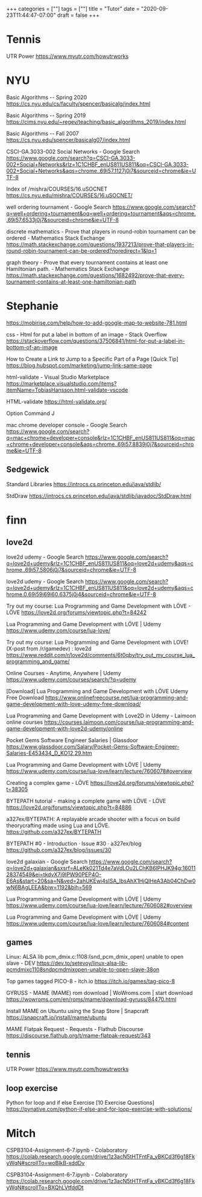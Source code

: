 +++
categories = [""]
tags = [""]
title = "Tutor"
date = "2020-09-23T11:44:47-07:00"
draft = false
+++

# Tennis
UTR Power
https://www.myutr.com/howutrworks

# NYU

Basic Algorithms -- Spring 2020
https://cs.nyu.edu/cs/faculty/spencer/basicalg/index.html

Basic Algorithms -- Spring 2019
https://cims.nyu.edu/~regev/teaching/basic_algorithms_2019/index.html

Basic Algorithms -- Fall 2007
https://cs.nyu.edu/spencer/basicalg07/index.html

CSCI-GA.3033-002 Social Networks - Google Search
https://www.google.com/search?q=CSCI-GA.3033-002+Social+Networks&rlz=1C1CHBF_enUS811US811&oq=CSCI-GA.3033-002+Social+Networks&aqs=chrome..69i57.1127j0j7&sourceid=chrome&ie=UTF-8

Index of /mishra/COURSES/16.uSOCNET
https://cs.nyu.edu/mishra/COURSES/16.uSOCNET/

well ordering tournament - Google Search
https://www.google.com/search?q=well+ordering+tournament&oq=well+ordering+tournament&aqs=chrome..69i57.6533j0j7&sourceid=chrome&ie=UTF-8

discrete mathematics - Prove that players in round-robin tournament can be ordered - Mathematics Stack Exchange
https://math.stackexchange.com/questions/1937213/prove-that-players-in-round-robin-tournament-can-be-ordered?noredirect=1&lq=1

graph theory - Prove that every tournament contains at least one Hamiltonian path. - Mathematics Stack Exchange
https://math.stackexchange.com/questions/1682492/prove-that-every-tournament-contains-at-least-one-hamiltonian-path

# Stephanie
https://mobirise.com/help/how-to-add-google-map-to-website-781.html

css - Html for put a label in bottom of an image - Stack Overflow
https://stackoverflow.com/questions/37506841/html-for-put-a-label-in-bottom-of-an-image

How to Create a Link to Jump to a Specific Part of a Page [Quick Tip]
https://blog.hubspot.com/marketing/jump-link-same-page

html-validate - Visual Studio Marketplace
https://marketplace.visualstudio.com/items?itemName=TobiasHansson.html-validate-vscode

HTML-validate
https://html-validate.org/

Option Command J

mac chrome developer console - Google Search
https://www.google.com/search?q=mac+chrome+developer+console&rlz=1C1CHBF_enUS811US811&oq=mac+chrome+developer+console&aqs=chrome..69i57.8839j0j7&sourceid=chrome&ie=UTF-8

## Sedgewick

Standard Libraries
https://introcs.cs.princeton.edu/java/stdlib/

StdDraw
https://introcs.cs.princeton.edu/java/stdlib/javadoc/StdDraw.html

# finn

## love2d

love2d udemy - Google Search
https://www.google.com/search?q=love2d+udemy&rlz=1C1CHBF_enUS811US811&oq=love2d+udemy&aqs=chrome..69i57.5806j0j7&sourceid=chrome&ie=UTF-8

love2d udemy - Google Search
https://www.google.com/search?q=love2d+udemy&rlz=1C1CHBF_enUS811US811&oq=love2d+udemy&aqs=chrome.0.69i59j69i60.6375j0j4&sourceid=chrome&ie=UTF-8

Try out my course: Lua Programming and Game Development with LÖVE - LÖVE
https://love2d.org/forums/viewtopic.php?t=84242

Lua Programming and Game Development with LÖVE | Udemy
https://www.udemy.com/course/lua-love/

Try out my course: Lua Programming and Game Development with LOVE! (X-post from /r/gamedev) : love2d
https://www.reddit.com/r/love2d/comments/6t0qby/try_out_my_course_lua_programming_and_game/

Online Courses - Anytime, Anywhere | Udemy
https://www.udemy.com/courses/search/?q=udemy

[Download] Lua Programming and Game Development with LÖVE Udemy Free Download
https://www.onlinefreecourse.net/lua-programming-and-game-development-with-love-udemy-free-download/

Lua Programming and Game Development with Love2D in Udemy - Laimoon online courses
https://courses.laimoon.com/course/lua-programming-and-game-development-with-love2d-udemy/online

Pocket Gems Software Engineer Salaries | Glassdoor
https://www.glassdoor.com/Salary/Pocket-Gems-Software-Engineer-Salaries-E453434_D_KO12,29.htm

Lua Programming and Game Development with LÖVE | Udemy
https://www.udemy.com/course/lua-love/learn/lecture/7606078#overview

Creating a complex game - LÖVE
https://love2d.org/forums/viewtopic.php?t=38305

BYTEPATH tutorial - making a complete game with LÖVE - LÖVE
https://love2d.org/forums/viewtopic.php?t=84886

a327ex/BYTEPATH: A replayable arcade shooter with a focus on build theorycrafting made using Lua and LÖVE.
https://github.com/a327ex/BYTEPATH

BYTEPATH #0 - Introduction · Issue #30 · a327ex/blog
https://github.com/a327ex/blog/issues/30

love2d galaxian - Google Search
https://www.google.com/search?q=love2d+galaxian&sxsrf=ALeKk021Td4e7aVdLOu2LChKB6lPHJK94g:1601128374549&ei=tkdvX7j9IPW90PEP4O-E6As&start=20&sa=N&ved=2ahUKEwi4sISA_IbsAhX1HjQIHeA3Ab04ChDw0wN6BAgLEEA&biw=1192&bih=569

Lua Programming and Game Development with LÖVE | Udemy
https://www.udemy.com/course/lua-love/learn/lecture/7606082#overview

Lua Programming and Game Development with LÖVE | Udemy
https://www.udemy.com/course/lua-love/learn/lecture/7606084#content

## games

Linux: ALSA lib pcm_dmix.c:1108:(snd_pcm_dmix_open) unable to open slave - DEV
https://dev.to/setevoy/linux-alsa-lib-pcmdmixc1108sndpcmdmixopen-unable-to-open-slave-38on

Top games tagged PICO-8 - itch.io
https://itch.io/games/tag-pico-8

GYRUSS - MAME (MAME) rom download | WoWroms.com | start download
https://wowroms.com/en/roms/mame/download-gyruss/84470.html

Install MAME on Ubuntu using the Snap Store | Snapcraft
https://snapcraft.io/install/mame/ubuntu

MAME Flatpak Request - Requests - Flathub Discourse
https://discourse.flathub.org/t/mame-flatpak-request/343

## tennis

UTR Power
https://www.myutr.com/howutrworks

## loop exercise

Python for loop and if else Exercise [10 Exercise Questions]
https://pynative.com/python-if-else-and-for-loop-exercise-with-solutions/

# Mitch

CSPB3104-Assignment-6-7.ipynb - Colaboratory
https://colab.research.google.com/drive/1z3acN5tHTFntFa_yBKCd3f6g18FkyWqN#scrollTo=woBlkB-xddDv

CSPB3104-Assignment-6-7.ipynb - Colaboratory
https://colab.research.google.com/drive/1z3acN5tHTFntFa_yBKCd3f6g18FkyWqN#scrollTo=BXQhLVtfddDt
